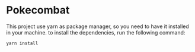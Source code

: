 # Pokecombat

This project use yarn as package manager, so you need to have it installed in your machine.
to install the dependencies, run the following command:

```bash
yarn install
```
